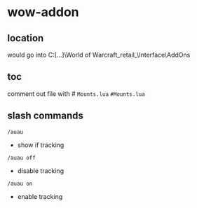 # wow-addon

## location
would go into
C:\[...]\World of Warcraft\_retail_\Interface\AddOns  

## toc
comment out file with #
`Mounts.lua`
`#Mounts.lua`

## slash commands
`/auau`
* show if tracking

`/auau off`
* disable tracking

`/auau on`
* enable tracking
